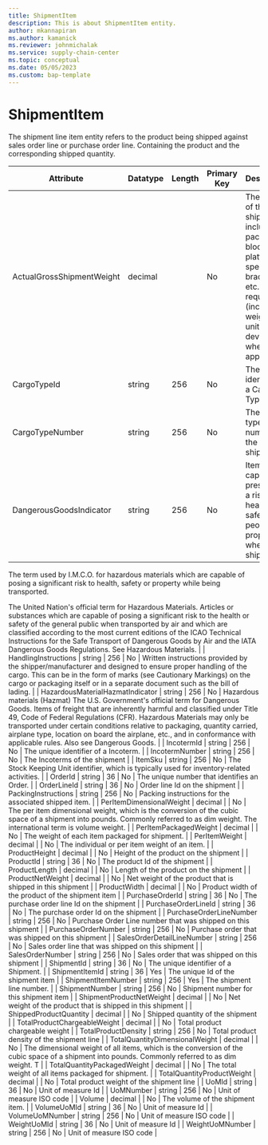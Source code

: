 ```yaml
---
title: ShipmentItem
description: This is about ShipmentItem entity.
author: mkannapiran
ms.author: kamanick
ms.reviewer: johnmichalak
ms.service: supply-chain-center
ms.topic: conceptual
ms.date: 05/05/2023
ms.custom: bap-template
---
```


# **ShipmentItem**

The shipment line item entity refers to the product being shipped against sales order line or purchase order line. Containing the product and the corresponding shipped quantity.


|	Attribute	|	Datatype	|	Length	|	Primary Key	|	Description	|
|---------------|--------|------|----------|-----------|
|	ActualGrossShipmentWeight	|	decimal	|		|	No	|	The weight of the shipment including all packing, blocking, platforms, special bracing, etc., if required. (includes weight of unit load device, when applicable.)	|
|	CargoTypeId	|	string	|	256	|	No	|	The unique identifier of a Cargo Type.	|
|	CargoTypeNumber	|	string	|	256	|	No	|	The cargo type number of the shipment	|
|	DangerousGoodsIndicator	|	string	|	256	|	No	|	Items capable of presenting a risk to the health or safety of people or property when shipped.

The term used by I.M.C.O. for hazardous materials which are capable of posing a significant risk to health, safety or property while being transported.

The United Nation's official term for Hazardous Materials.  Articles or substances which are capable of posing a significant risk to the health or safety of the general public when transported by air and which are classified according to the most current editions of the ICAO Technical Instructions for the Safe Transport of Dangerous Goods by Air and the IATA Dangerous Goods Regulations.  See Hazardous Materials.	|
|	HandlingInstructions	|	string	|	256	|	No	|	Written instructions provided by the shipper/manufacturer and designed to
ensure proper handling of the cargo. This can be in the form of marks (see Cautionary Markings) on the cargo or packaging itself or in a separate document such as the bill of lading.	|
|	HazardousMaterialHazmatIndicator	|	string	|	256	|	No	|	Hazardous materials (Hazmat)    The U.S. Government's official term for Dangerous Goods.  Items of freight that are inherently harmful and classified under Title 49, Code of Federal Regulations (CFR).  Hazardous Materials may only be transported under certain conditions relative to packaging, quantity carried, airplane type, location on board the airplane, etc., and in conformance with applicable rules.  Also see Dangerous Goods.	|
|	IncotermId	|	string	|	256	|	No	|	The unique identifier of a Incoterm.	|
|	IncotermNumber	|	string	|	256	|	No	|	The Incoterms of the shipment 	|
|	ItemSku	|	string	|	256	|	No	|	The Stock Keeping Unit identifier, which is typically used for inventory-related activities.	|
|	OrderId	|	string	|	36	|	No	|	The unique number that identifies an Order.	|
|	OrderLineId	|	string	|	36	|	No	|	Order line Id on the shipment	|
|	PackingInstructions	|	string	|	256	|	No	|	Packing instructions for the associated shipped item.	|
|	PerItemDimensionalWeight	|	decimal	|		|	No	|	The per item dimensional weight, which is the conversion of the cubic space of a shipment into pounds. Commonly referred to as dim weight. The international term is volume weight.	|
|	PerItemPackagedWeight	|	decimal	|		|	No	|	The weight of each item packaged for shipment.	|
|	PerItemWeight	|	decimal	|		|	No	|	The individual or per item weight of an item.	|
|	ProductHeight	|	decimal	|		|	No	|	Height of the product on the shipment	|
|	ProductId	|	string	|	36	|	No	|	The product Id of the shipment 	|
|	ProductLength	|	decimal	|		|	No	|	Length of the product on the shipment	|
|	ProductNetWeight	|	decimal	|		|	No	|	Net weight of the product that is shipped in this shipment	|
|	ProductWidth	|	decimal	|		|	No	|	Product width of the product of the shipment item	|
|	PurchaseOrderId	|	string	|	36	|	No	|	The purchase order line Id on the shipment	|
|	PurchaseOrderLineId	|	string	|	36	|	No	|	The purchase order Id on the shipment	|
|	PurchaseOrderLineNumber	|	string	|	256	|	No	|	Purchase Order Line number that was shipped on this shipment	|
|	PurchaseOrderNumber	|	string	|	256	|	No	|	Purchase order that was shipped on this shipment	|
|	SalesOrderDetailLineNumber	|	string	|	256	|	No	|	Sales order line that was shipped on this shipment	|
|	SalesOrderNumber	|	string	|	256	|	No	|	Sales order that was shipped on this shipment	|
|	ShipmentId	|	string	|	36	|	No	|	The unique identifier of a Shipment.	|
|	ShipmentItemId	|	string	|	36	|	Yes	|	The unique Id of the shipment item	|
|	ShipmentItemNumber	|	string	|	256	|	Yes	|	The shipment line number.	|
|	ShipmentNumber	|	string	|	256	|	No	|	Shipment number for this shipment item	|
|	ShipmentProductNetWeight	|	decimal	|		|	No	|	Net weight of the product that is shipped in this shipment	|
|	ShippedProductQuantity	|	decimal	|		|	No	|	Shipped quantity of the shipment	|
|	TotalProductChargeableWeight	|	decimal	|		|	No	|	Total product chargeable weight	|
|	TotalProductDensity	|	string	|	256	|	No	|	Total product density of the shipment line	|
|	TotalQuantityDimensionalWeight	|	decimal	|		|	No	|	The dimensional weight of all items, which is the conversion of the cubic space of a shipment into pounds. Commonly referred to as dim weight. T	|
|	TotalQuantityPackagedWeight	|	decimal	|		|	No	|	The total weight of all items packaged for shipment.	|
|	TotalQuantityProductWeight	|	decimal	|		|	No	|	Total product weight of the shipment line	|
|	UoMId	|	string	|	36	|	No	|	Unit of measure Id	|
|	UoMNumber	|	string	|	256	|	No	|	Unit of measure ISO code	|
|	Volume	|	decimal	|		|	No	|	The volume of the shipment item.	|
|	VolumeUoMId	|	string	|	36	|	No	|	Unit of measure Id	|
|	VolumeUoMNumber	|	string	|	256	|	No	|	Unit of measure ISO code	|
|	WeightUoMId	|	string	|	36	|	No	|	Unit of measure Id	|
|	WeightUoMNumber	|	string	|	256	|	No	|	Unit of measure ISO code	|
